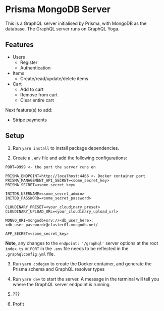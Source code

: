# Prisma MongoDB Server

This is a GraphQL server initialised by Prisma, with MongoDB as the database. The GraphQL server runs on GraphQL Yoga.

## Features

- Users
  - Register
  - Authentication
- Items
  - Create/read/update/delete items
- Cart
  - Add to cart
  - Remove from cart
  - Clear entire cart

Next feature(s) to add:

- Stripe payments

## Setup

1. Run `yarn install` to install package dependencies.

2. Create a `.env` file and add the following configurations:

```
PORT=9999 <- the port the server runs on

PRISMA_ENDPOINT=http://localhost:4466 <- Docker container port
PRISMA_MANAGEMENT_API_SECRET=<some_secret_key>
PRISMA_SECRET=<some_secret_key>

INITDB_USERNAME=<some_secret_admin>
INITDB_PASSWORD=<some_secret_password>

CLOUDINARY_PRESET=<your_cloudinary_preset>
CLOUDINARY_UPLOAD_URL=<your_cloudinary_upload_url>

MONGO_URI=mongodb+srv://<db_user_here>:<db_user_password>@cluster01.mongodb.net/

APP_SECRET=<some_secret_key>
```

**Note**, any changes to the `endpoint: '/graphql'` server options at the root `index.ts` or `PORT` in the `.env` file needs to be reflected in the `.graphqlconfig.yml` file.

3. Run `yarn codegen` to create the Docker container, and generate the Prisma schema and GraphQL resolver types

4. Run `yarn dev` to start the server. A message in the terminal will tell you where the GraphQL server endpoint is running.

5. ???

6. Profit
